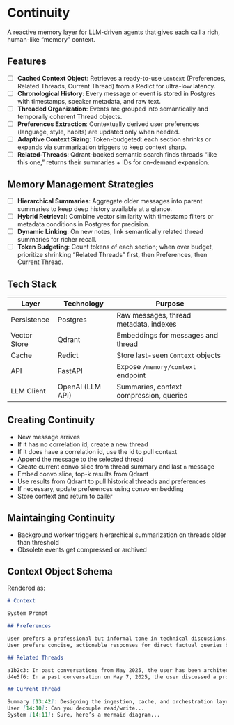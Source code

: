 # Continuity

A reactive memory layer for LLM-driven agents that gives each call a rich, human-like “memory” context.

## Features

- [ ] **Cached Context Object**: Retrieves a ready-to-use `Context` (Preferences, Related Threads, Current Thread) from a Redict for ultra-low latency.
- [ ] **Chronological History**: Every message or event is stored in Postgres with timestamps, speaker metadata, and raw text.
- [ ] **Threaded Organization**: Events are grouped into semantically and temporally coherent Thread objects.
- [ ] **Preferences Extraction**: Contextually derived user preferences (language, style, habits) are updated only when needed.
- [ ] **Adaptive Context Sizing**: Token-budgeted: each section shrinks or expands via summarization triggers to keep context sharp.
- [ ] **Related-Threads**: Qdrant-backed semantic search finds threads “like this one,” returns their summaries + IDs for on-demand expansion.

## Memory Management Strategies

- [ ] **Hierarchical Summaries**: Aggregate older messages into parent summaries to keep deep history available at a glance.
- [ ] **Hybrid Retrieval**: Combine vector similarity with timestamp filters or metadata conditions in Postgres for precision.
- [ ] **Dynamic Linking**: On new notes, link semantically related thread summaries for richer recall.
- [ ] **Token Budgeting**: Count tokens of each section; when over budget, prioritize shrinking “Related Threads” first, then Preferences, then Current Thread.

## Tech Stack

| Layer            | Technology       | Purpose                                 |
|------------------|------------------|-----------------------------------------|
| Persistence      | Postgres         | Raw messages, thread metadata, indexes  |
| Vector Store     | Qdrant           | Embeddings for messages and thread      |
| Cache            | Redict           | Store last-seen `Context` objects       |
| API              | FastAPI          | Expose `/memory/context` endpoint       |
| LLM Client       | OpenAI (LLM API) | Summaries, context compression, queries |

## Creating Continuity

- New message arrives
- If it has no correlation id, create a new thread
- If it does have a correlation id, use the id to pull context
- Append the message to the selected thread
- Create current convo slice from thread summary and last `n` message
- Embed convo slice, top-k results from Qdrant
- Use results from Qdrant to pull historical threads and preferences
- If necessary, update preferences using convo embedding
- Store context and return to caller

## Maintainging Continuity

- Background worker triggers hierarchical summarization on threads older than threshold
- Obsolete events get compressed or archived

## Context Object Schema

Rendered as:

```md
# Context

System Prompt

## Preferences

User prefers a professional but informal tone in technical discussions. They want information to be clear, direct, and free of overly promotional language or unnecessary embellishment.
User prefers concise, actionable responses for direct factual queries but detailed breakdowns when exploring new or complex technical subjects.

## Related Threads

a1b2c3: In past conversations from May 2025, the user has been architecting a multi-agent system utilizing LLMs, implementing a port-graph-based structure, and refining an agentic framework for AI-driven orchestration. They discussed structuring their project with a hierarchical system of contexts, threads, protocols, and activities, ensuring efficient execution of tasks while maintaining contextual memory. The user explored ways to improve an asynchronous event-driven architecture by balancing centralized and decentralized control, extending protocols, and building message brokering mechanisms. Discussions covered leveraging indexes, data storage, and hybrid memory models for maintaining long-term relevance in user sessions. They also experimented with refining LLM query optimization via structured schema generation and adaptive tool selection.
d4e5f6: In a past conversation on May 7, 2025, the user discussed a project dispute where their client failed to pay for completed work related to an AI-driven legal case review system. The user sought advice on handling non-payment, considering measures such as final notices, open-sourcing the project, and making a public repository outlining the work done. They outlined that the case files used were public domain and embedded as structured data for analysis and retrieval. Their situation involved extensive unpaid development efforts, including full-stack implementations for reviewing visa petitions, front-end interfaces, and database-backed semantic search capabilities.

## Current Thread

Summary [13:42]: Designing the ingestion, cache, and orchestration layers for context generation.
User [14:10]: Can you decouple read/write...
System [14:11]: Sure, here’s a mermaid diagram...
```
